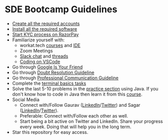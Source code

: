 # SDE Bootcamp Guidelines
*   [Create all the required accounts](https://github.com/workattech/sde-bootcamp-guidelines/blob/main/Accounts%20To%20Create.md)
*   [Install all the required software](https://github.com/workattech/sde-bootcamp-guidelines/blob/main/Software%20To%20Download.md)
*   [Start KYC process on RazorPay](https://rzp.io/i/XDT0nxvRUU) 
*   Familiarize yourself with:
    *   workat.tech [courses](https://workat.tech/programs/kickstart/dashboard) and [IDE](https://workat.tech/ide)
    *   Zoom Meetings
    *   [Slack chat](https://sdebootcamp.slack.com/) and [threads](https://slack.com/intl/en-in/help/articles/115000769927-Use-threads-to-organise-discussions-)
    *   [Coding on VSCode](https://www.youtube.com/watch?v=S320N3sxinE)
*   Go through [Google Is Your Friend](https://github.com/workattech/sde-bootcamp-guidelines/blob/main/Google%20Is%20Your%20Friend%20(GIYF).md)
*   Go through [Doubt Resolution Guideline](https://github.com/workattech/sde-bootcamp-guidelines/blob/main/Asking%20questions.md) 
*   Go through [Professional Communication Guideline](https://github.com/workattech/sde-bootcamp-guidelines/blob/main/Professional%20Communication.md)
*   Complete the [terminal basics tasks](https://github.com/workattech/sde-bootcamp-guidelines/blob/main/Command%20Line%20%E2%80%93%20Basics.md)
*   Solve the last 5-10 problems in the [practice section](https://workat.tech/problem-solving/practice?difficulty=beginner) using Java. If you don't know how to code in Java then learn it from this [course](https://workat.tech/courses/java-for-c++-programmers-d93fcdg8vyp2).
*   Social Media
    *   Connect with/Follow Gaurav ([LinkedIn](https://www.linkedin.com/in/gcnit)/[Twitter](https://twitter.com/gc_nit)) and Sagar ([LinkedIn](https://www.linkedin.com/in/sagar0907/)/[Twitter](https://twitter.com/SagarJain0907)). 
    *   Preferable: Connect with/Follow each other as well. 
    *   Start being a bit active on Twitter and LinkedIn. Share your progress every week. Doing that will help you in the long term.
*   Star this repository for easy access.
